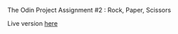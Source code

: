 The Odin Project Assignment #2 : Rock, Paper, Scissors 

Live version [here](http://bvwtgt.xyz/rockpaperscissor/)

